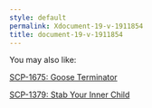 ```yaml
---
style: default
permalink: Xdocument-19-v-1911854
title: document-19-v-1911854
---
```

You may also like:

[SCP-1675: Goose Terminator](http://scp-wiki.net/scp-1675)

[SCP-1379: Stab Your Inner Child](http://scp-wiki.net/scp-1379)
